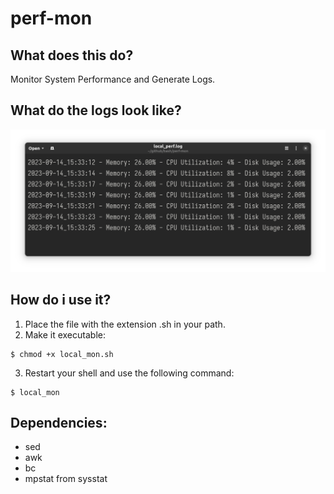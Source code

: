 # perf-mon
## What does this do?

Monitor System Performance and Generate Logs.

## What do the logs look like?
![Screenshot of the contents of log file](./img/screenshot.png)

## How do i use it?
1. Place the file with the extension .sh in your path.
2. Make it executable:
```shell
$ chmod +x local_mon.sh
```

3. Restart your shell and use the following command:
```shell
$ local_mon
```

## Dependencies:
- sed
- awk
- bc
- mpstat from sysstat
